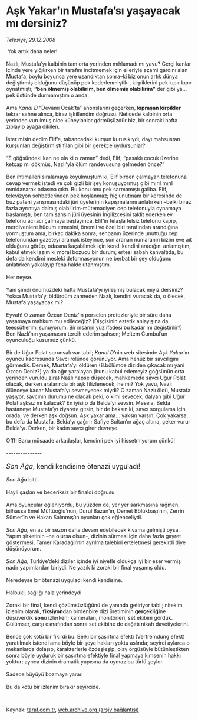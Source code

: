# Aşk Yakar'ın Mustafa’sı yaşayacak mı dersiniz?

*Telesiyej 29.12.2008*

<div class="taraf_structure_2col_1zq">
<div class="margen_n">



 <p> Yok artık daha neler! <br/><br/>Nazlı, Mustafa’yı kalbinin tam orta yerinden mıhlamadı mı yavu? Gerçi kanlar içinde yere yığılırken bir tarafını incitmemek için elleriyle azami gardını alan Mustafa, boylu boyunca yere uzandıktan sonra–ki biz onun artık dünya değiştirmiş olduğunu düşünüp pek kederlenmiştik-, kirpiklerini pek kıpır kıpır oynatmıştı; <b>“ben ölmemiş olabilirim, ben ölmemiş olabilirim”</b> der gibi ya... pek üstünde durmamıştım o anda. <br/><br/>Ama <i>Kanal D</i> “Devamı Ocak’ta” anonslarını geçerken, <b>kıpraşan kirpikler</b> tekrar sahne alınca, biraz işkillendim doğrusu. Neticede kalbinin orta yerinden vurulmuş nice küheylanlar görmüşüzdür biz, bir sonraki hafta zıplayıp ayağa dikilen. <br/><br/>İster misin dedim Elif’e, tabancadaki kurşun kurusıkıydı, dayı mahsustan kurşunları değiştirmişti filan gibi bir gerekçe uydursunlar? <br/><br/>“E göğsündeki kan ne ola ki o zaman” dedi, Elif; “pasaklı çocuk üzerine ketçap mı dökmüş, Nazlı’yla ölüm randevusuna gelmeden önce?” <br/><br/>Ben ihtimalleri sıralamaya koyulmuştum ki, Elif birden çalmayan telefonuna cevap vermek istedi ve çok gizli bir şey konuşuyormuş gibi mırıl mırıl mırıldanarak odasına çıktı. Bu konu onu pek sarmamıştı galiba. Elif, televizyon sohbetlerinden pek hoşlanmaz; hiç unutmam bir keresinde de buz pateni yarışmasındaki jüri üyelerinin kapışmalarını anlatırken –belki biraz fazla ayrıntıya dalmış olabilirim-mütemadiyen cep telefonuyla oynamaya başlamıştı, ben tam sarışın jüri üyesinin İngilizcesini taklit ederken ev telefonu acı acı çalmaya başlayınca, Elif’in telaşla telsiz telefonu kapıp, merdivenlere hücum etmesini, önemli ve özel biri tarafından arandığına yormuştum ama, birkaç dakika sonra, sehpanın üzerinde unuttuğu cep telefonundan gazeteyi aramak isteyince, son aranan numaranın bizim eve ait olduğunu görüp, odasına kaçabilmek için kendi kendini aradığını anlamıştım, kabul etmek lazım ki moral bozucu bir durum; ertesi sabah kahvaltıda, bu defa da kendimi mesleki deformasyonun ne berbat bir şey olduğunu anlatırken yakalayıp fena halde utanmıştım. <br/><br/>Her neyse. <br/><br/>Yani şimdi önümüzdeki hafta Mustafa’yı iyileşmiş bulacak mıyız dersiniz? Yoksa Mustafa’yı öldürdüm zanneden Nazlı, kendini vuracak da, o ölecek, Mustafa yaşayacak mı? <br/><br/>Eyvah! O zaman Özcan Deniz’in porselen protezleriyle bir süre daha yaşamaya mahkum mu edileceğiz? (Dişçisinin estetik anlayışına da teessüflerimi sunuyorum. Bir insanın yüz ifadesi bu kadar mı değiştirilir?) Ben Nazlı’nın yaşamasını tercih ederim şahsen; Meltem Cumbul’un oyunculuğu kusursuz çünkü. <br/><br/>Bir de Uğur Polat sorunsalı var tabii; <i>Kanal D</i>’nin web sitesinde <i>Aşk Yakar</i>’ın oyuncu kadrosunda Savcı rolünde görünüyor. Ama henüz bir savcılığını görmedik. Demek, Mustafa’yı öldüren (8.bölümde diziden çıkacak mı yani Özcan Deniz?) ya da ağır yaralayan (bunu kabul edemeyiz göğsünün orta yerinden vuruldu zira) Nazlı hapse düşecek, mahkemede savcı Uğur Polat olacak, derken aralarında bir aşk filizlenecek, he mi? Yok yavu, Nazlı ölünceye kadar Mustafa’yı sevmeyecek miydi? O zaman Nazlı öldü, Mustafa yaşıyor, savcının durumu ne olacak peki, o kimi sevecek, dalyan gibi Uğur Polat aşksız mı kalacak? En iyisi o da Belda’yı sevsin. Mesela, Belda hastaneye Mustafa’yı ziyarete gitsin, bir de baksın ki, savcı sorgulama için orada; ve derken aşk doğsun. Aşk yakar ama... yaksın varsın. Çok yakarsa, bu defa da Mustafa, Belda’yı çağırır Safiye Sultan’ın ağaç altına, çeker vurur Belda’yı. Derken, bir kadın savcı girer devreye. <br/><br/>Offf! Bana müsaade arkadaşlar, kendimi pek iyi hissetmiyorum çünkü! <br/><br/>--------------- <i><br/><br/><font size="4">Son Ağa</font></i><font size="4">, kendi kendisine ötenazi uyguladı! </font>  <i><br/><br/>Son Ağa</i> bitti. <br/><br/>Hayli şaşkın ve beceriksiz bir finaldi doğrusu. <br/><br/>Ama oyuncular eğleniyordu, bu yüzden de, yer yer sarkmasına rağmen, bilhassa Emel Müftüoğlu’nun, Durul Bazan’ın, Demet Bölükbaşı’nın, Zerrin Sümer’in ve Hakan Salınmış’ın oyunları çok eğlenceliydi. <i><br/><br/>Son Ağa</i>, en az bir sezon daha devam edebilecek kıvama gelmişti oysa. Yapım şirketinin –ne olursa olsun-, dizinin sürmesi için daha fazla gayret göstermesi, Tamer Karadağlı’nın ayrılma talebini erteletmesi gerekirdi diye düşünüyorum. <i><br/><br/>Son Ağa</i>, Türkiye’deki diziler içinde iyi niyetle oldukça iyi bir eser vermiş nadir yapımlardan biriydi. Ne yazık ki zoraki bir final yaşamış oldu. <br/><br/>Neredeyse bir ötenazi uyguladı kendi kendisine. <br/><br/>Halbuki, sağlığı hala yerindeydi. <br/><br/>Zoraki bir final, kendi çözümsüzlüğünü de yanında getiriyor tabii; nitekim izlenim olarak, <b>fiksiyon</b>dan birdenbire dizi üretiminin <b>gerçekliği</b>ne düşüverdik <b>son</b>u izlerken; kameraları, monitörleri, set ekibini gördük. Gülümser, çarşı esnafından sonra set ekibine de dağıttı nikah davetiyelerini. <br/><br/>Bence çok kötü bir fikirdi bu. Belki bir şaşırtma efekti (Verfremdung efekt) yaratılmak istendi ama böyle bir şeye hakları yoktu aslında; seyirci aylarca o mekanlarda dolaşıp, karakterlerle özdeşleşip, olay örgüsüyle bütünleştikten sonra böyle uyduruk bir şaşırtma efektiyle final yapmaya kimsenin hakkı yoktur; ayrıca dizinin dramatik yapısına da uymaz bu türlü şeyler. <br/><br/>Sadece büyüyü bozmaya yarar. <br/><br/>Bu da kötü bir izlenim bırakır seyircide.</p>

<br/>


<div id="taraf_not">
</div>

</div>


</div>

Kaynak: [taraf.com.tr](http://www.taraf.com.tr:80/makale/3329.htm), [web.archive.org (arşiv bağlantısı)](http://web.archive.org/web/20090207235802/http://www.taraf.com.tr:80/makale/3329.htm)
